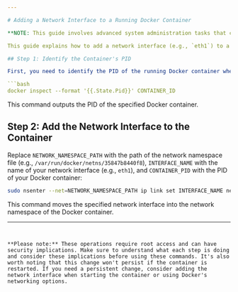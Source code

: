 ```yaml
---

# Adding a Network Interface to a Running Docker Container

**NOTE: This guide involves advanced system administration tasks that can affect network behavior. Be sure to understand the implications of each step and consider security and connectivity impacts before using these commands.**

This guide explains how to add a network interface (e.g., `eth1`) to a running Docker container using Docker and `nsenter`.

## Step 1: Identify the Container's PID

First, you need to identify the PID of the running Docker container where you want to add the network interface. Replace `CONTAINER_ID` with the ID of your Docker container:

```bash
docker inspect --format '{{.State.Pid}}' CONTAINER_ID
```

This command outputs the PID of the specified Docker container.

## Step 2: Add the Network Interface to the Container

Replace `NETWORK_NAMESPACE_PATH` with the path of the network namespace file (e.g., `/var/run/docker/netns/35847b8440f8`), `INTERFACE_NAME` with the name of your network interface (e.g., `eth1`), and `CONTAINER_PID` with the PID of your Docker container:

```bash
sudo nsenter --net=NETWORK_NAMESPACE_PATH ip link set INTERFACE_NAME netns /proc/CONTAINER_PID/ns/net
```

This command moves the specified network interface into the network namespace of the Docker container.

---
```


**Please note:** These operations require root access and can have security implications. Make sure to understand what each step is doing and consider these implications before using these commands. It's also worth noting that this change won't persist if the container is restarted. If you need a persistent change, consider adding the network interface when starting the container or using Docker's networking options.
